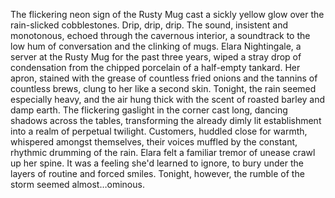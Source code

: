 The flickering neon sign of the Rusty Mug cast a sickly yellow glow over the rain-slicked cobblestones.  Drip, drip, drip.  The sound, insistent and monotonous, echoed through the cavernous interior, a soundtrack to the low hum of conversation and the clinking of mugs.  Elara Nightingale, a server at the Rusty Mug for the past three years, wiped a stray drop of condensation from the chipped porcelain of a half-empty tankard.  Her apron, stained with the grease of countless fried onions and the tannins of countless brews, clung to her like a second skin.  Tonight, the rain seemed especially heavy, and the air hung thick with the scent of roasted barley and damp earth. The flickering gaslight in the corner cast long, dancing shadows across the tables, transforming the already dimly lit establishment into a realm of perpetual twilight.  Customers, huddled close for warmth, whispered amongst themselves, their voices muffled by the constant, rhythmic drumming of the rain.  Elara felt a familiar tremor of unease crawl up her spine. It was a feeling she'd learned to ignore, to bury under the layers of routine and forced smiles.  Tonight, however, the rumble of the storm seemed almost…ominous.
